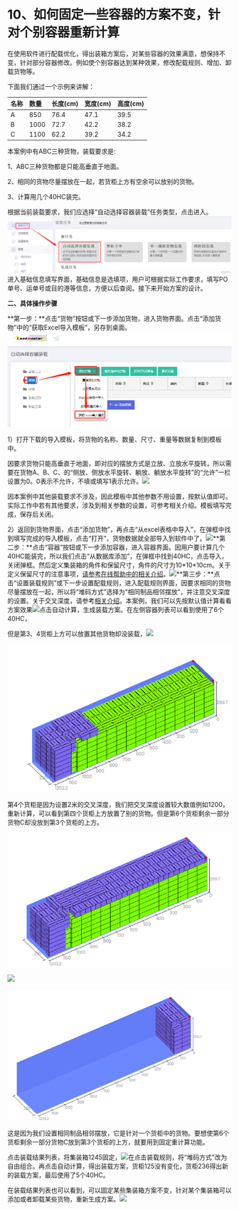 # 10、如何固定一些容器的方案不变，针对个别容器重新计算

在使用软件进行配载优化，得出装箱方案后，对某些容器的效果满意，想保持不变，针对部分容器修改。例如使个别容器达到某种效果，修改配载规则、增加、卸载货物等。

下面我们通过一个示例来讲解：

| 名称 | 数量 | 长度\(cm\) | 宽度\(cm\) | 高度\(cm\) |
| :--- | :--- | :--- | :--- | :--- |
| A | 850 | 76.4 | 47.1 | 39.5 |
| B | 1000 | 72.7 | 42.2 | 38.2 |
| C | 1100 | 62.2 | 39.2 | 34.2 |

本案例中有ABC三种货物，装载要求是:

1、ABC三种货物都是只能高垂直于地面。

2、相同的货物尽量摆放在一起，若货柜上方有空余可以放别的货物。

3、计算用几个40HC装完。

根据当前装载要求，我们应选择“自动选择容器装载”任务类型，点击进入。![](../.gitbook/assets/5465.png)进入基础信息填写界面，基础信息是选填项，用户可根据实际工作要求，填写PO单号、运单号或目的港等信息，方便以后查阅。接下来开始方案的设计。

  **二、具体操作步骤**

**第一步：**点击“货物”按钮或下一步添加货物，进入货物界面。点击“添加货物”中的“获取Excel导入模板”，另存到桌面。![](../.gitbook/assets/8598956.png)

1）打开下载的导入模板，将货物的名称、数量、尺寸、重量等数据复制到模板中。

因要求货物只能高垂直于地面，即对应的摆放方式是立放、立放水平旋转，所以需要在货物A、B、C、的“侧放、侧放水平旋转、躺放、躺放水平旋转”的“允许”一栏设置为0。0表示不允许，不填或填写1表示允许。![](https://github.com/loadmaster-inc/doc/tree/a57bfc4f602098b83a14d9899ca37e88e18e4334/.gitbook/assets/QQ截图20180906095612.png)

因本案例中其他装载要求不涉及，因此模板中其他参数不用设置，按默认值即可。实际工作中若有其他要求，涉及到相关参数的设置，可参考相关介绍。模板填写完成，保存后关闭。

2）返回到货物界面，点击“添加货物”，再点击“从excel表格中导入”，在弹框中找到填写完成的导入模板，点击“打开”，货物数据就全部导入到软件中了。![](https://github.com/loadmaster-inc/doc/tree/a57bfc4f602098b83a14d9899ca37e88e18e4334/.gitbook/assets/微信截图_20190530093536.png)**第二步：**点击“容器”按钮或下一步添加容器，进入容器界面。因用户要计算几个40HC能装完，所以我们点击“从数据库添加”，在弹框中找到40HC，点击导入，关闭弹框。然后定义集装箱的角件和保留尺寸，角件的尺寸为10\*10\*10cm。关于定义保留尺寸的注意事项，[请参考在线帮助中的相关介绍](https://doc.zhuangxiang.com/auditing-plan/zhang-xiang-huo-bai-fang-jian-xi.html)。![](https://github.com/loadmaster-inc/doc/tree/a57bfc4f602098b83a14d9899ca37e88e18e4334/.gitbook/assets/QQ截图20180906100437.png)**第三步：**点击“设置装载规则”或下一步设置配载规则，进入配载规则界面，因要求相同的货物尽量摆放在一起，所以将“堆码方式”选择为“相同制品相邻摆放”，并注意交叉深度的设置。关于交叉深度，请参考[相关介绍](https://doc.zhuangxiang.com/page/Loading%20Rule/base%20rule/across-depth.html)。本案例，我们可以先按默认值计算看看方案效果![](https://github.com/loadmaster-inc/doc/tree/a57bfc4f602098b83a14d9899ca37e88e18e4334/.gitbook/assets/微信截图_20190530094038.png)点击自动计算，生成装载方案。在左侧容器列表可以看到使用了6个40HC，

但是第3、4货柜上方可以放置其他货物却没装载，![](https://github.com/loadmaster-inc/doc/tree/a57bfc4f602098b83a14d9899ca37e88e18e4334/.gitbook/assets/import.png8986)

![](../.gitbook/assets/8912import.png)

第4个货柜是因为设置2米的交叉深度，我们把交叉深度设置较大数值例如1200，重新计算，可以看到第四个货柜上方放置了别的货物。但是第6个货柜剩余一部分货物C却没放到第3个货柜的上方。

![](../.gitbook/assets/656981import.png)

![](https://github.com/loadmaster-inc/doc/tree/a57bfc4f602098b83a14d9899ca37e88e18e4334/.gitbook/assets/import.png8986)

![](../.gitbook/assets/665++import.png)

这是因为我们设置相同制品相邻摆放，它是针对一个货柜中的货物。要想使第6个货柜剩余一部分货物C放到第3个货柜的上方，就要用到固定重计算功能。

点击装载结果列表，将集装箱1245固定，![](https://github.com/loadmaster-inc/doc/tree/a57bfc4f602098b83a14d9899ca37e88e18e4334/.gitbook/assets/微信截图_20190530102354.png)在点击装载规则，将“堆码方式”改为自由组合。再点击自动计算，得出装载方案，货柜125没有变化，货柜236得出新的装载方案，最后使用了5个40HC。

在装载结果列表也可以看到，可以固定某些集装箱方案不变，针对某个集装箱可以添加或者卸载某些货物，重新生成方案。![](https://github.com/loadmaster-inc/doc/tree/a57bfc4f602098b83a14d9899ca37e88e18e4334/.gitbook/assets/微信截图_20190530103553.png)

